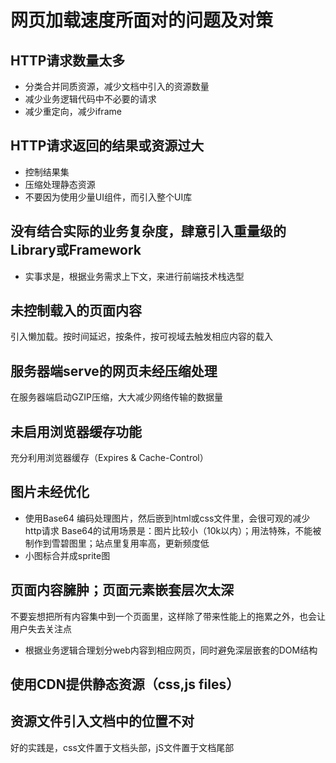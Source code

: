 # 网页加载速度所面对的问题及对策

## HTTP请求数量太多
- 分类合并同质资源，减少文档中引入的资源数量
- 减少业务逻辑代码中不必要的请求
- 减少重定向，减少iframe

## HTTP请求返回的结果或资源过大
- 控制结果集
- 压缩处理静态资源
- 不要因为使用少量UI组件，而引入整个UI库

## 没有结合实际的业务复杂度，肆意引入重量级的Library或Framework
- 实事求是，根据业务需求上下文，来进行前端技术栈选型

## 未控制载入的页面内容
引入懒加载。按时间延迟，按条件，按可视域去触发相应内容的载入

## 服务器端serve的网页未经压缩处理
在服务器端启动GZIP压缩，大大减少网络传输的数据量

## 未启用浏览器缓存功能
充分利用浏览器缓存（Expires & Cache-Control）

## 图片未经优化
- 使用Base64 编码处理图片，然后嵌到html或css文件里，会很可观的减少http请求
Base64的试用场景是：图片比较小（10k以内）；用法特殊，不能被制作到雪碧图里；站点里复用率高，更新频度低
- 小图标合并成sprite图 

## 页面内容臃肿；页面元素嵌套层次太深
不要妄想把所有内容集中到一个页面里，这样除了带来性能上的拖累之外，也会让用户失去关注点
- 根据业务逻辑合理划分web内容到相应网页，同时避免深层嵌套的DOM结构

## 使用CDN提供静态资源（css,js files）

## 资源文件引入文档中的位置不对 
好的实践是，css文件置于文档头部，jS文件置于文档尾部
